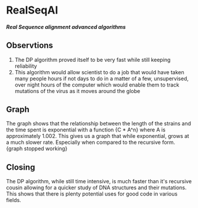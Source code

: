 # RealSeqAl
##### Real Sequence alignment advanced algorithms

## Observtions
1) The DP algorithm proved itself to be very fast while still keeping reliability 
2) This algorithm would allow scientist to do a job that would have taken many people hours if not days to do in a matter of a few, unsupervised, over night hours of the computer which would enable them to track mutations of the virus as it moves around the globe

## Graph
The graph shows that the relationship between the length of the strains and the time spent is exponential with a function {C * A^n} where A is approximately 1.002. This gives us a graph that while exponential, grows at a much slower rate. Especially when compared to the recursive form.
 <br>
{graph stopped working}

## Closing
The DP algorithm, while still time intensive, is much faster than it's recursive cousin allowing for a quicker study of DNA structures and their mutations. This shows that there is plenty potential uses for good code in various fields.